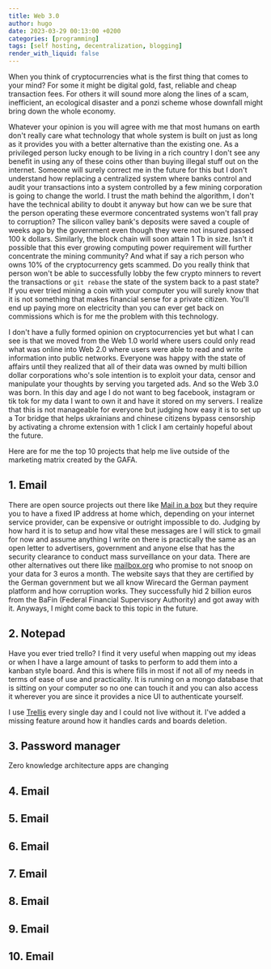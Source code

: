 ```yaml
---
title: Web 3.0
author: hugo
date: 2023-03-29 00:13:00 +0200
categories: [programming]
tags: [self hosting, decentralization, blogging]
render_with_liquid: false
---
```


When you think of cryptocurrencies what is the first thing that comes to your mind? For some it might be digital gold, fast, reliable and cheap transaction fees. For others it will sound more along the lines of a scam, inefficient, an ecological disaster and a ponzi scheme whose downfall might bring down the whole economy.

Whatever your opinion is you will agree with me that most humans on earth don't really care what technology that whole system is built on just as long as it provides you with a better alternative than the existing one. As a privileged person lucky enough to be living in a rich country I don't see any benefit in using any of these coins other than buying illegal stuff out on the internet. Someone will surely correct me in the future for this but I don't understand how replacing a centralized system where banks control and audit your transactions into a system controlled by a few mining corporation is going to change the world. I trust the math behind the algorithm, I don't have the technical ability to doubt it anyway but how can we be sure that the person operating these evermore concentrated systems won't fall pray to corruption? The silicon valley bank's deposits were saved a couple of weeks ago by the government even though they were not insured passed 100 k dollars. Similarly, the block chain will soon attain 1 Tb in size. Isn't it possible that this ever growing computing power requirement will further concentrate the mining community? And what if say a rich person who owns 10% of the cryptocurrency gets scammed. Do you really think that person won't be able to successfully lobby the few crypto minners to revert the transactions or `git rebase` the state of the system back to a past state? If you ever tried mining a coin with your computer you will surely know that it is not something that makes financial sense for a private citizen. You'll end up paying more on electricity than you can ever get back on commissions which is for me the problem with this technology.

I don't have a fully formed opinion on cryptocurrencies yet but what I can see is that we moved from the Web 1.0 world where users could only read what was online into Web 2.0 where users were able to read and write information into public networks. Everyone was happy with the state of affairs until they realized that all of their data was owned by multi billion dollar corporations who's sole intention is to exploit your data, censor and manipulate your thoughts by serving you targeted ads. And so the Web 3.0 was born. In this day and age I do not want to beg facebook, instagram or tik tok for my data I want to own it and have it stored on my servers. I realize that this is not manageable for everyone but judging how easy it is to set up a Tor bridge that helps ukrainians and chinese citizens bypass censorship by activating a chrome extension with 1 click I am certainly hopeful about the future.

Here are for me the top 10 projects that help me live outside of the marketing matrix created by the GAFA.

## 1. Email

There are open source projects out there like [Mail in a box](https://github.com/mail-in-a-box/mailinabox) but they require you to have a fixed IP address at home which, depending on your internet service provider, can be expensive or outright impossible to do. Judging by how hard it is to setup and how vital these messages are I will stick to gmail for now and assume anything I write on there is practically the same as an open letter to advertisers, government and anyone else that has the security clearance to conduct mass surveillance on your data. There are other alternatives out there like [mailbox.org](https://mailbox.org/) who promise to not snoop on your data for 3 euros a month. The website says that they are certified by the German government but we all know Wirecard the German payment platform and how corruption works. They successfully hid 2 billion euros from the BaFin (Federal Financial Supervisory Authority) and got away with it. Anyways, I might come back to this topic in the future.

## 2. Notepad

Have you ever tried trello? I find it very useful when mapping out my ideas or when I have a large amount of tasks to perform to add them into a kanban style board. And this is where fills in most if not all of my needs in terms of ease of use and practicality. It is running on a mongo database that is sitting on your computer so no one can touch it and you can also access it wherever you are since it provides a nice UI to authenticate yourself.

I use [Trellis](https://github.com/hupratt/Trellis) every single day and I could not live without it. I've added a missing feature around how it handles cards and boards deletion.

## 3. Password manager

Zero knowledge architecture apps are changing 


## 4. Email
## 5. Email
## 6. Email
## 7. Email
## 8. Email
## 9. Email
## 10. Email
